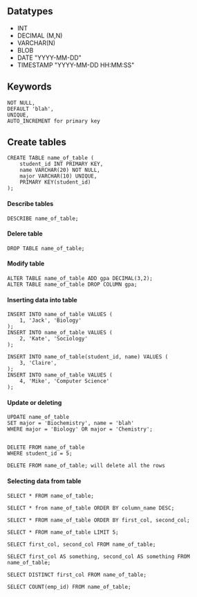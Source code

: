 ## Datatypes

- INT
- DECIMAL (M,N)
- VARCHAR(N)
- BLOB
- DATE         "YYYY-MM-DD"
- TIMESTAMP    "YYYY-MM-DD HH:MM:SS"

## Keywords

    NOT NULL,
    DEFAULT 'blah',
    UNIQUE,
    AUTO_INCREMENT for primary key

## Create tables

    CREATE TABLE name_of_table (
        student_id INT PRIMARY KEY,
        name VARCHAR(20) NOT NULL,
        major VARCHAR(10) UNIQUE,
        PRIMARY KEY(student_id)
    );

#### Describe tables

    DESCRIBE name_of_table;

#### Delere table

    DROP TABLE name_of_table;

#### Modify table

    ALTER TABLE name_of_table ADD gpa DECIMAL(3,2);
    ALTER TABLE name_of_table DROP COLUMN gpa;

#### Inserting data into table

    INSERT INTO name_of_table VALUES (
        1, 'Jack', 'Biology'
    );
    INSERT INTO name_of_table VALUES (
        2, 'Kate', 'Sociology'
    );

    INSERT INTO name_of_table(student_id, name) VALUES (
        3, 'Claire',
    );
    INSERT INTO name_of_table VALUES (
        4, 'Mike', 'Computer Science'
    );

#### Update or deleting

    UPDATE name_of_table
    SET major = 'Biochemistry', name = 'blah'
    WHERE major = 'Biology' OR major = 'Chemistry';


    DELETE FROM name_of_table
    WHERE student_id = 5;

    DELETE FROM name_of_table; will delete all the rows

#### Selecting data from table

    SELECT * FROM name_of_table;

    SELECT * from name_of_table ORDER BY column_name DESC;

    SELECT * FROM name_of_table ORDER BY first_col, second_col;

    SELECT * FROM name_of_table LIMIT 5;

    SELECT first_col, second_col FROM name_of_table;

    SELECT first_col AS something, second_col AS something FROM name_of_table;

    SELECT DISTINCT first_col FROM name_of_table;

    SELECT COUNT(emp_id) FROM name_of_table;